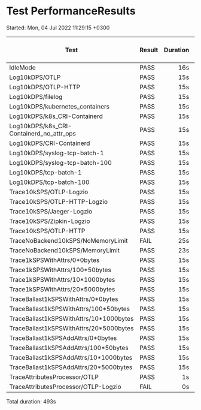# Test PerformanceResults
Started: Mon, 04 Jul 2022 11:29:15 +0300

Test                                    |Result|Duration|CPU Avg%|CPU Max%|RAM Avg MiB|RAM Max MiB|Sent Items|Received Items|
----------------------------------------|------|-------:|-------:|-------:|----------:|----------:|---------:|-------------:|
IdleMode                                |PASS  |     16s|     1.1|     5.2|         25|         36|         0|             0|
Log10kDPS/OTLP                          |PASS  |     15s|    21.6|    23.1|         43|         63|    149900|        149900|
Log10kDPS/OTLP-HTTP                     |PASS  |     15s|    17.5|    18.1|         37|         53|    149900|        149900|
Log10kDPS/filelog                       |PASS  |     15s|    23.6|    24.3|         43|         61|    150000|        150000|
Log10kDPS/kubernetes_containers         |PASS  |     15s|    47.8|    48.4|         46|         66|    150000|        150000|
Log10kDPS/k8s_CRI-Containerd            |PASS  |     15s|    45.1|    45.9|         45|         65|    150000|        150000|
Log10kDPS/k8s_CRI-Containerd_no_attr_ops|PASS  |     15s|    36.6|    38.0|         45|         65|    150000|        150000|
Log10kDPS/CRI-Containerd                |PASS  |     15s|    23.7|    24.9|         45|         64|    150000|        150000|
Log10kDPS/syslog-tcp-batch-1            |PASS  |     15s|    27.8|    29.0|         39|         56|    149900|        149900|
Log10kDPS/syslog-tcp-batch-100          |PASS  |     15s|    18.5|    19.4|         39|         56|    149900|        149900|
Log10kDPS/tcp-batch-1                   |PASS  |     15s|    27.8|    28.6|         41|         58|    149900|        149900|
Log10kDPS/tcp-batch-100                 |PASS  |     15s|    17.9|    19.0|         39|         56|    149900|        149900|
Trace10kSPS/OTLP-Logzio                 |PASS  |     15s|    30.1|    31.2|         48|         68|    149700|        149700|
Trace10kSPS/OTLP-HTTP-Logzio            |PASS  |     15s|    27.3|    28.9|         41|         59|    149900|        149900|
Trace10kSPS/Jaeger-Logzio               |PASS  |     15s|    34.7|    36.2|         42|         59|    149900|        149900|
Trace10kSPS/Zipkin-Logzio               |PASS  |     15s|    31.9|    32.9|         37|         54|    149900|        149900|
Trace10kSPS/OTLP-HTTP                   |PASS  |     15s|    17.2|    18.1|         35|         51|    149900|        149900|
TraceNoBackend10kSPS/NoMemoryLimit      |FAIL  |     25s|    34.7|    43.3|         90|        146|    149960|             0|signal: killed
TraceNoBackend10kSPS/MemoryLimit        |PASS  |     23s|    44.0|    53.5|         42|         59|    148980|             0|
Trace1kSPSWithAttrs/0*0bytes            |PASS  |     15s|    26.1|    28.8|         41|         62|     15000|         15000|
Trace1kSPSWithAttrs/100*50bytes         |PASS  |     15s|    50.6|    51.8|         44|         63|     14990|         14990|
Trace1kSPSWithAttrs/10*1000bytes        |PASS  |     15s|    47.0|    47.7|         44|         63|     14990|         14990|
Trace1kSPSWithAttrs/20*5000bytes        |PASS  |     15s|   120.7|   121.7|         54|         77|      5450|          5450|
TraceBallast1kSPSWithAttrs/0*0bytes     |PASS  |     15s|    25.1|    26.2|         74|        125|     14990|         14990|
TraceBallast1kSPSWithAttrs/100*50bytes  |PASS  |     15s|    40.8|    42.6|        575|       1064|     15000|         15000|
TraceBallast1kSPSWithAttrs/10*1000bytes |PASS  |     15s|    35.6|    36.1|        378|        839|     14990|         14990|
TraceBallast1kSPSWithAttrs/20*5000bytes |PASS  |     15s|   104.1|   104.8|        737|       1099|      3920|          3920|
TraceBallast1kSPSAddAttrs/0*0bytes      |PASS  |     15s|    25.1|    28.0|         78|        136|     15000|         15000|
TraceBallast1kSPSAddAttrs/100*50bytes   |PASS  |     15s|    41.4|    43.9|        593|       1061|     14990|         14990|
TraceBallast1kSPSAddAttrs/10*1000bytes  |PASS  |     15s|    37.6|    40.1|        502|       1043|     14990|         14990|
TraceBallast1kSPSAddAttrs/20*5000bytes  |PASS  |     15s|   104.4|   106.2|        711|       1094|      4560|          4560|
TraceAttributesProcessor/OTLP           |PASS  |      1s|     0.0|     0.0|          0|          0|         3|             3|
TraceAttributesProcessor/OTLP-Logzio    |FAIL  |      0s|     0.0|     0.0|          0|          0|         1|             1|

Total duration: 493s

